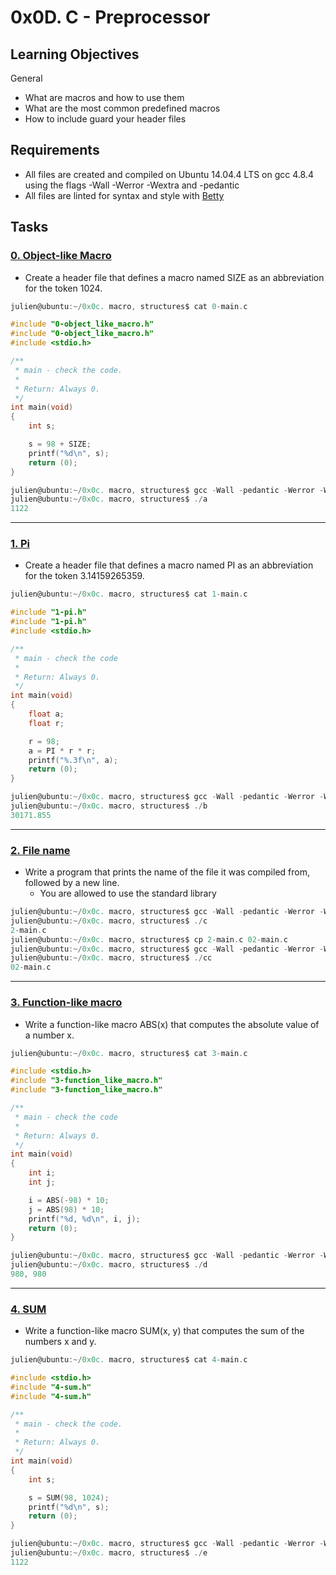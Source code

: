 # 0x0D. C - Preprocessor

## Learning Objectives

General

- What are macros and how to use them
- What are the most common predefined macros
- How to include guard your header files

## Requirements

- All files are created and compiled on Ubuntu 14.04.4 LTS on gcc 4.8.4 using the flags -Wall -Werror -Wextra and -pedantic
- All files are linted for syntax and style with [Betty](https://github.com/holbertonschool/Betty)

## Tasks

### [0. Object-like Macro](./0-object_like_macro.h)

- Create a header file that defines a macro named SIZE as an abbreviation for the token 1024.

```c
julien@ubuntu:~/0x0c. macro, structures$ cat 0-main.c
```

```c
#include "0-object_like_macro.h"
#include "0-object_like_macro.h"
#include <stdio.h>

/**
 * main - check the code.
 *
 * Return: Always 0.
 */
int main(void)
{
    int s;

    s = 98 + SIZE;
    printf("%d\n", s);
    return (0);
}
```

```c
julien@ubuntu:~/0x0c. macro, structures$ gcc -Wall -pedantic -Werror -Wextra 0-main.c -o a
julien@ubuntu:~/0x0c. macro, structures$ ./a
1122
```

---

### [1. Pi](./1-pi.h)

- Create a header file that defines a macro named PI as an abbreviation for the token 3.14159265359.

```c
julien@ubuntu:~/0x0c. macro, structures$ cat 1-main.c
```

```c
#include "1-pi.h"
#include "1-pi.h"
#include <stdio.h>

/**
 * main - check the code
 *
 * Return: Always 0.
 */
int main(void)
{
    float a;
    float r;

    r = 98;
    a = PI * r * r;
    printf("%.3f\n", a);
    return (0);
}
```

```c
julien@ubuntu:~/0x0c. macro, structures$ gcc -Wall -pedantic -Werror -Wextra 1-main.c -o b
julien@ubuntu:~/0x0c. macro, structures$ ./b
30171.855
```

---

### [2. File name](./2-main.c)

- Write a program that prints the name of the file it was compiled from, followed by a new line.
  - You are allowed to use the standard library

```c
julien@ubuntu:~/0x0c. macro, structures$ gcc -Wall -pedantic -Werror -Wextra 2-main.c -o c
julien@ubuntu:~/0x0c. macro, structures$ ./c
2-main.c
julien@ubuntu:~/0x0c. macro, structures$ cp 2-main.c 02-main.c
julien@ubuntu:~/0x0c. macro, structures$ gcc -Wall -pedantic -Werror -Wextra 02-main.c -o cc
julien@ubuntu:~/0x0c. macro, structures$ ./cc
02-main.c
```

---

### [3. Function-like macro](./3-function_like_macro.h)

- Write a function-like macro ABS(x) that computes the absolute value of a number x.

```c
julien@ubuntu:~/0x0c. macro, structures$ cat 3-main.c
```

```c
#include <stdio.h>
#include "3-function_like_macro.h"
#include "3-function_like_macro.h"

/**
 * main - check the code
 *
 * Return: Always 0.
 */
int main(void)
{
    int i;
    int j;

    i = ABS(-98) * 10;
    j = ABS(98) * 10;
    printf("%d, %d\n", i, j);
    return (0);
}
```

```c
julien@ubuntu:~/0x0c. macro, structures$ gcc -Wall -pedantic -Werror -Wextra 3-main.c -o d
julien@ubuntu:~/0x0c. macro, structures$ ./d
980, 980
```

---

### [4. SUM](./4-sum.h)

- Write a function-like macro SUM(x, y) that computes the sum of the numbers x and y.

```c
julien@ubuntu:~/0x0c. macro, structures$ cat 4-main.c
```

```c
#include <stdio.h>
#include "4-sum.h"
#include "4-sum.h"

/**
 * main - check the code.
 *
 * Return: Always 0.
 */
int main(void)
{
    int s;

    s = SUM(98, 1024);
    printf("%d\n", s);
    return (0);
}
```

```c
julien@ubuntu:~/0x0c. macro, structures$ gcc -Wall -pedantic -Werror -Wextra 4-main.c -o e
julien@ubuntu:~/0x0c. macro, structures$ ./e
1122
```
